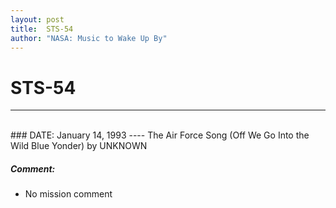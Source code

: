 ```yaml
---
layout: post
title:  STS-54
author: "NASA: Music to Wake Up By"
---
```


# STS-54
----
<br/>
### DATE: January 14, 1993
----
The Air Force Song  (Off We Go Into the Wild Blue Yonder) by UNKNOWN

##### Comment:
* No mission comment
